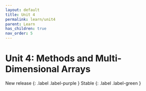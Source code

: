 ```yaml
---
layout: default
title: Unit 4
permalink: learn/unit4
parent: Learn
has_children: true
nav_order: 5
---
```


# Unit 4: Methods and Multi-Dimensional Arrays

<!-- prettier-ignore-start -->

New release
{: .label .label-purple }
Stable
{: .label .label-green }

<!-- prettier-ignore-end -->
